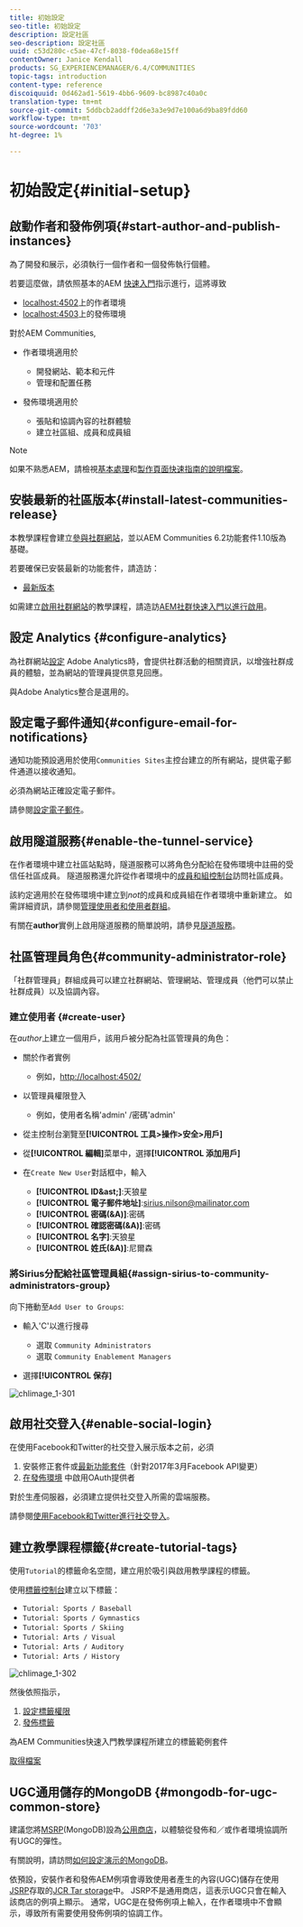 ```yaml
---
title: 初始設定
seo-title: 初始設定
description: 設定社區
seo-description: 設定社區
uuid: c53d280c-c5ae-47cf-8038-f0dea68e15ff
contentOwner: Janice Kendall
products: SG_EXPERIENCEMANAGER/6.4/COMMUNITIES
topic-tags: introduction
content-type: reference
discoiquuid: 0d462ad1-5619-4bb6-9609-bc8987c40a0c
translation-type: tm+mt
source-git-commit: 5ddbcb2addff2d6e3a3e9d7e100a6d9ba89fdd60
workflow-type: tm+mt
source-wordcount: '703'
ht-degree: 1%

---
```



# 初始設定{#initial-setup}

## 啟動作者和發佈例項{#start-author-and-publish-instances}

為了開發和展示，必須執行一個作者和一個發佈執行個體。

若要這麼做，請依照基本的AEM [快速入門](../../help/sites-deploying/deploy.md#getting-started)指示進行，這將導致

* [localhost:4502](http://localhost:4502/)上的作者環境
* [localhost:4503](http://localhost:4503/)上的發佈環境

對於AEM Communities,

* 作者環境適用於

   * 開發網站、範本和元件
   * 管理和配置任務

* 發佈環境適用於

   * 張貼和協調內容的社群體驗
   * 建立社區組、成員和成員組

>[!NOTE]
>
>如果不熟悉AEM，請檢視[基本處理](../../help/sites-authoring/basic-handling.md)和[製作頁面快速指南的說明檔案](../../help/sites-authoring/qg-page-authoring.md)。

## 安裝最新的社區版本{#install-latest-communities-release}

本教學課程會建立[參與社群網站](overview.md#engagement-community)，並以AEM Communities 6.2功能套件1.10版為基礎。

若要確保已安裝最新的功能套件，請造訪：

* [最新版本](deploy-communities.md#latest-releases)

如需建立[啟用社群網站](overview.md#enablement-community)的教學課程，請造訪[AEM社群快速入門以進行啟用](getting-started-enablement.md)。

## 設定 Analytics {#configure-analytics}

為社群網站[設定](analytics.md) Adobe Analytics時，會提供社群活動的相關資訊，以增強社群成員的體驗，並為網站的管理員提供意見回應。

與Adobe Analytics整合是選用的。

## 設定電子郵件通知{#configure-email-for-notifications}

通知功能預設適用於使用`Communities Sites`主控台建立的所有網站，提供電子郵件通道以接收通知。

必須為網站正確設定電子郵件。

請參閱[設定電子郵件](email.md)。

## 啟用隧道服務{#enable-the-tunnel-service}

在作者環境中建立社區站點時，隧道服務可以將角色分配給在發佈環境中註冊的受信任社區成員。 隧道服務還允許從作者環境中的[成員和組控制台](members.md)訪問社區成員。

該約定適用於在發佈環境中建立到&#x200B;*not*&#x200B;的成員和成員組在作者環境中重新建立。 如需詳細資訊，請參閱[管理使用者和使用者群組](users.md)。

有關在&#x200B;**author**&#x200B;實例上啟用隧道服務的簡單說明，請參見[隧道服務](deploy-communities.md#tunnel-service-on-author)。

## 社區管理員角色{#community-administrator-role}

「社群管理員」群組成員可以建立社群網站、管理網站、管理成員（他們可以禁止社群成員）以及協調內容。

### 建立使用者 {#create-user}

在&#x200B;*author*&#x200B;上建立一個用戶，該用戶被分配為社區管理員的角色：

* 關於作者實例

   * 例如，[http://localhost:4502/](http://localhost:4503/)

* 以管理員權限登入

   * 例如，使用者名稱&#39;admin&#39; /密碼&#39;admin&#39;

* 從主控制台瀏覽至&#x200B;**[!UICONTROL 工具>操作>安全>用戶]**
* 從&#x200B;**[!UICONTROL 編輯]**&#x200B;菜單中，選擇&#x200B;**[!UICONTROL 添加用戶]**

* 在`Create New User`對話框中，輸入

   * **[!UICONTROL ID&amp;ast;]**:天狼星
   * **[!UICONTROL 電子郵件地址]**:sirius.nilson@mailinator.com
   * **[!UICONTROL 密碼(&amp;A)]**:密碼
   * **[!UICONTROL 確認密碼(&amp;A)]**:密碼
   * **[!UICONTROL 名字]**:天狼星
   * **[!UICONTROL 姓氏(&amp;A)]**:尼爾森

### 將Sirius分配給社區管理員組{#assign-sirius-to-community-administrators-group}

向下捲動至`Add User to Groups`:

* 輸入&#39;C&#39;以進行搜尋

   * 選取 `Community Administrators`
   * 選取 `Community Enablement Managers`

* 選擇&#x200B;**[!UICONTROL 保存]**

![chlimage_1-301](assets/chlimage_1-301.png)

## 啟用社交登入{#enable-social-login}

在使用Facebook和Twitter的社交登入展示版本之前，必須

1. 安裝修正套件或[最新功能套件](deploy-communities.md#latestfeaturepack)（針對2017年3月Facebook API變更）
1. [在發佈環境](social-login.md#adobe-granite-oauth-authentication-handler) 中啟用OAuth提供者

對於生產伺服器，必須建立提供社交登入所需的雲端服務。

請參閱[使用Facebook和Twitter進行社交登入](social-login.md)。

## 建立教學課程標籤{#create-tutorial-tags}

使用`Tutorial`的標籤命名空間，建立用於吸引與啟用教學課程的標籤。

使用[標籤控制台](../../help/sites-administering/tags.md#tagging-console)建立以下標籤：

* `Tutorial: Sports / Baseball`
* `Tutorial: Sports / Gymnastics`
* `Tutorial: Sports / Skiing`
* `Tutorial: Arts / Visual`
* `Tutorial: Arts / Auditory`
* `Tutorial: Arts / History`

![chlimage_1-302](assets/chlimage_1-302.png)

然後依照指示，

1. [設定標籤權限](../../help/sites-administering/tags.md#setting-tag-permissions)
1. [發佈標籤](../../help/sites-administering/tags.md#publishing-tags)

為AEM Communities快速入門教學課程所建立的標籤範例套件

[取得檔案](assets/tutorial_tags-v63.zip)

## UGC通用儲存的MongoDB {#mongodb-for-ugc-common-store}

建議您將[MSRP](msrp.md)(MongoDB)設為[公用商店](working-with-srp.md)，以體驗從發佈和／或作者環境協調所有UGC的彈性。

有關說明，請訪問[如何設定演示的MongoDB](demo-mongo.md)。

依預設，安裝作者和發佈AEM例項會導致使用者產生的內容(UGC)儲存在使用[JSRP](jsrp.md)存取的[JCR Tar storage](../../help/sites-deploying/platform.md)中。 JSRP不是通用商店，這表示UGC只會在輸入該商店的例項上顯示。 通常，UGC是在發佈例項上輸入，在作者環境中不會顯示，導致所有需要使用發佈例項的協調工作。